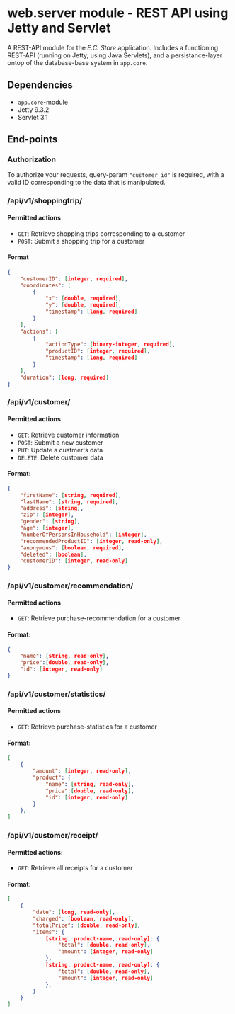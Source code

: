 # web.server module - REST API using Jetty and Servlet

A REST-API module for the *E.C. Store* application. Includes a functioning
REST-API (running on Jetty, using Java Servlets), and a persistance-layer ontop
of the database-base system in `app.core`.


## Dependencies
* `app.core`-module
* Jetty 9.3.2
* Servlet 3.1

## End-points

### Authorization
To authorize your requests, query-param `"customer_id"` is required, with a
valid ID corresponding to the data that is manipulated.

### /api/v1/shoppingtrip/
#### Permitted actions
* `GET`: Retrieve shopping trips corresponding to a customer
* `POST`: Submit a shopping trip for a customer

#### Format
```json
{
	"customerID": [integer, required],
	"coordinates": [
		{ 
			"x": [double, required],
			"y": [double, required],
			"timestamp": [long, required]
		}
	],
	"actions": [
		{
			"actionType": [binary-integer, required],
			"productID": [integer, required],
			"timestamp": [long, required]
		}
	],
	"duration": [long, required]
}
```

### /api/v1/customer/
#### Permitted actions
* `GET`: Retrieve customer information
* `POST`: Submit a new customer 
* `PUT`: Update a custmer's data
* `DELETE`: Delete customer data

#### Format:
```json
{
	"firstName": [string, required],
	"lastName": [string, required],
	"address": [string],
	"zip": [integer],
	"gender": [string],
	"age": [integer],
	"numberOfPersonsInHousehold": [integer],
	"recommendedProductID": [integer, read-only],
	"anonymous": [boolean, required],
	"deleted": [boolean],
	"customerID": [integer, read-only]
}
```

### /api/v1/customer/recommendation/
#### Permitted actions
* `GET`: Retrieve purchase-recommendation for a customer

#### Format:
```json
{
	"name": [string, read-only],
	"price":[double, read-only],
	"id": [integer, read-only]
}
```

### /api/v1/customer/statistics/
#### Permitted actions
* `GET`: Retrieve purchase-statistics for a customer

#### Format:
```json
[
	{
		"amount": [integer, read-only],
		"product": {
			"name": [string, read-only],
			"price":[double, read-only],
			"id": [integer, read-only]
		}
	},
]
```

### /api/v1/customer/receipt/
#### Permitted actions:
* `GET`: Retrieve all receipts for a customer

#### Format:
```json
[
	{
		"date": [long, read-only],
		"charged": [boolean, read-only],
		"totalPrice": [double, read-only],
		"items": {
			[string, product-name, read-only]: {
				"total": [double, read-only],
				"amount": [integer, read-only]
			},
			[string, product-name, read-only]: {
				"total": [double, read-only],
				"amount": [integer, read-only]
			},
		}
	}
]
```

